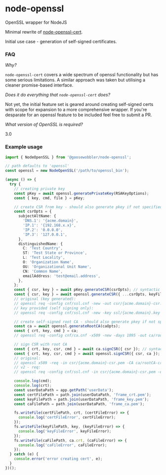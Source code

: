 # node-openssl

OpenSSL wrapper for NodeJS

Minimal rewrite of [node-openssl-cert](https://github.com/lspiehler/node-openssl-cert).

Initial use case - generation of self-signed certificates.

### FAQ

_Why?_

`node-openssl-cert` covers a wide spectrum of openssl functionality but has some serious limitations. A similar approach was taken but utilising a cleaner promise-based interface.

_Does it do everything that `node-openssl-cert` does?_

Not yet, the initial feature set is geared around creating self-signed certs with scope for expansion to a more comprehensive wrapper. If you're desparate for an openssl feature to be included feel free to submit a PR.

_What version of OpenSSL is required?_

3.0

### Example usage

```ts
import { NodeOpenSSL } from '@goosewobbler/node-openssl';

// path defaults to 'openssl'
const openssl = new NodeOpenSSL('/path/to/openssl_bin');

(async () => {
  try {
    // creating private key
    const pKey = await openssl.generatePrivateKey(RSAKeyOptions);
    const { key, cmd, file } = pKey;

    // create CSR from key - should also generate pkey if not specified
    const csrOpts = {
      subjectAltName: {
        'DNS.1': '{acme.domain}',
        'IP.1': '{192.168.x.x}',
        'IP.2': '0.0.0.0',
        'IP.3': '127.0.0.1',
      },
      distinguishedName: {
        C: 'Test Country',
        ST: 'Test State or Province',
        L: 'Test Locality',
        O: 'Organization Name',
        OU: 'Organizational Unit Name',
        CN: 'Common Name',
        emailAddress: 'test@email.address',
      },
    };
    const { csr, key } = await pKey.generateCSR(csrOpts); // syntactic sugar
    const { csr, key } = await openssl.generateCSR({ ...csrOpts, keyFile: file });
    // original (key generated):
    // openssl req -config cnf/ssl.cnf -new -out csr/{acme.domain}-csr.pem
    // key provided (self signing only):
    // openssl req -config cnf/ssl.cnf -new -key ssl/{acme.domain}.key -out csr/{acme.domain}-csr.pem

    // create self-signed root CA - should also generate pkey if not specified
    const ca = await openssl.generateRootCA(caOpts);
    const { crt, key, cmd } = ca;
    // openssl req -config cnf/ca.cnf -x509 -new -days 1095 -out ca/rootCA-crt.pem

    // sign CSR with root CA
    const { crt, key, csr, cmd } = await ca.signCSR({ csr }); // syntactic sugar
    const { crt, key, csr, cmd } = await openssl.signCSR({ csr, ca });
    // original:
    // openssl x509 -req -in csr/{acme.domain}-csr.pem -CA ca/rootCA-crt.pem -CAkey ca/rootCA-key.pem -CAcreateserial -out {acme.domain}-crt.pem -days 365 -sha512 -extfile cnf/ssl.cnf -extensions v3_req
    // v2 - req:
    // openssl req -config cnf/ssl.cnf -in csr/{acme.domain}-csr.pem -out {acme.domain}-crt.pem -CA ca/rootCA-crt.pem -CAkey ca/rootCA-key.pem -days 365 -copy_extensions copy

    console.log(cmd);
    console.log(crt);
    const userDataPath = app.getPath('userData');
    const certFilePath = path.join(userDataPath, 'frame_crt.pem');
    const keyFilePath = path.join(userDataPath, 'frame_key.pem');
    const caFilePath = path.join(userDataPath, 'frame_ca.pem');

    fs.writeFile(certFilePath, crt, (certFileError) => {
      console.log('certFileError', certFileError);
    });
    fs.writeFile(keyFilePath, key, (keyFileError) => {
      console.log('keyFileError', keyFileError);
    });
    fs.writeFile(caFilePath, ca.crt, (caFileError) => {
      console.log('caFileError', caFileError);
    });
  } catch (e) {
    console.error('error creating cert', e);
  }
})();
```
